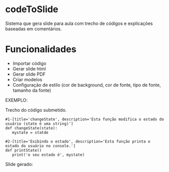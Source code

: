 # codeToSlide
Sistema que gera slide para aula com trecho de códigos e explicações baseadas em comentários.

# Funcionalidades
* Importar código
* Gerar slide html
* Gerar slide PDF
* Criar modelos
* Configuração de estilo (cor de background, cor de fonte, tipo de fonte, tamanho da fonte)

EXEMPLO:

Trecho do código submetido.

```
#1-[title='changeState', description='Esta função modifica o estado do usuário (state é uma string)']
def changeState(state):
   mystate = statde

#2-[title='Exibindo o estado', description='Esta função printa o estado do usuário no console.']
def printState()
   print('o seu estado é', mystate)
```


Slide gerado:



